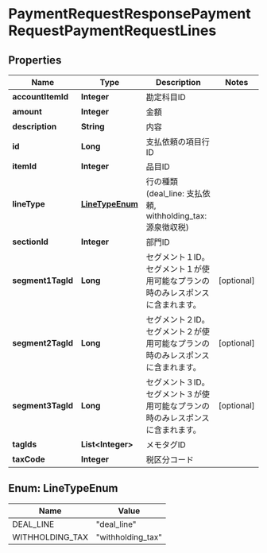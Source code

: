 

# PaymentRequestResponsePaymentRequestPaymentRequestLines


## Properties

| Name | Type | Description | Notes |
|------------ | ------------- | ------------- | -------------|
|**accountItemId** | **Integer** | 勘定科目ID |  |
|**amount** | **Integer** | 金額 |  |
|**description** | **String** | 内容 |  |
|**id** | **Long** | 支払依頼の項目行ID |  |
|**itemId** | **Integer** | 品目ID |  |
|**lineType** | [**LineTypeEnum**](#LineTypeEnum) | 行の種類 (deal_line: 支払依頼, withholding_tax: 源泉徴収税) |  |
|**sectionId** | **Integer** | 部門ID |  |
|**segment1TagId** | **Long** | セグメント１ID。セグメント１が使用可能なプランの時のみレスポンスに含まれます。 |  [optional] |
|**segment2TagId** | **Long** | セグメント２ID。セグメント２が使用可能なプランの時のみレスポンスに含まれます。 |  [optional] |
|**segment3TagId** | **Long** | セグメント３ID。セグメント３が使用可能なプランの時のみレスポンスに含まれます。 |  [optional] |
|**tagIds** | **List&lt;Integer&gt;** | メモタグID |  |
|**taxCode** | **Integer** | 税区分コード |  |



## Enum: LineTypeEnum

| Name | Value |
|---- | -----|
| DEAL_LINE | &quot;deal_line&quot; |
| WITHHOLDING_TAX | &quot;withholding_tax&quot; |



